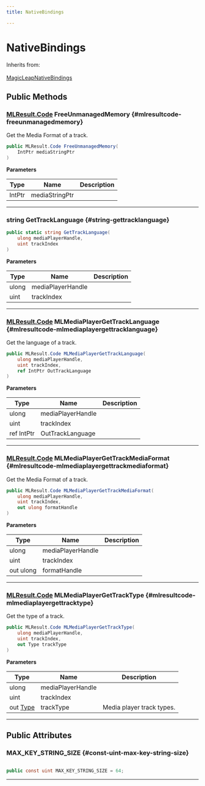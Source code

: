 ```yaml
---
title: NativeBindings

---
```


# NativeBindings







Inherits from: <br></br>[MagicLeapNativeBindings](/versioned_docs/version-31-Aug-2023/unity-api/api/UnityEngine.XR.MagicLeap.Native/MagicLeapNativeBindings/UnityEngine.XR.MagicLeap.Native.MagicLeapNativeBindings.md)




## Public Methods

### [MLResult.Code](/versioned_docs/version-31-Aug-2023/unity-api/api/UnityEngine.XR.MagicLeap/UnityEngine.XR.MagicLeap.MLResult.md#enums-code) FreeUnmanagedMemory {#mlresultcode-freeunmanagedmemory}

Get the Media Format of a track. 

```csharp
public MLResult.Code FreeUnmanagedMemory(
    IntPtr mediaStringPtr
)
```


**Parameters**

| Type | Name  | Description  | 
|--|--|--|
| IntPtr |mediaStringPtr||






-----------

### string GetTrackLanguage {#string-gettracklanguage}

```csharp
public static string GetTrackLanguage(
    ulong mediaPlayerHandle,
    uint trackIndex
)
```


**Parameters**

| Type | Name  | Description  | 
|--|--|--|
| ulong |mediaPlayerHandle||
| uint |trackIndex||






-----------

### [MLResult.Code](/versioned_docs/version-31-Aug-2023/unity-api/api/UnityEngine.XR.MagicLeap/UnityEngine.XR.MagicLeap.MLResult.md#enums-code) MLMediaPlayerGetTrackLanguage {#mlresultcode-mlmediaplayergettracklanguage}

Get the language of a track. 

```csharp
public MLResult.Code MLMediaPlayerGetTrackLanguage(
    ulong mediaPlayerHandle,
    uint trackIndex,
    ref IntPtr OutTrackLanguage
)
```


**Parameters**

| Type | Name  | Description  | 
|--|--|--|
| ulong |mediaPlayerHandle||
| uint |trackIndex||
| ref IntPtr |OutTrackLanguage||






-----------

### [MLResult.Code](/versioned_docs/version-31-Aug-2023/unity-api/api/UnityEngine.XR.MagicLeap/UnityEngine.XR.MagicLeap.MLResult.md#enums-code) MLMediaPlayerGetTrackMediaFormat {#mlresultcode-mlmediaplayergettrackmediaformat}

Get the Media Format of a track. 

```csharp
public MLResult.Code MLMediaPlayerGetTrackMediaFormat(
    ulong mediaPlayerHandle,
    uint trackIndex,
    out ulong formatHandle
)
```


**Parameters**

| Type | Name  | Description  | 
|--|--|--|
| ulong |mediaPlayerHandle||
| uint |trackIndex||
| out ulong |formatHandle||






-----------

### [MLResult.Code](/versioned_docs/version-31-Aug-2023/unity-api/api/UnityEngine.XR.MagicLeap/UnityEngine.XR.MagicLeap.MLResult.md#enums-code) MLMediaPlayerGetTrackType {#mlresultcode-mlmediaplayergettracktype}

Get the type of a track. 

```csharp
public MLResult.Code MLMediaPlayerGetTrackType(
    ulong mediaPlayerHandle,
    uint trackIndex,
    out Type trackType
)
```


**Parameters**

| Type | Name  | Description  | 
|--|--|--|
| ulong |mediaPlayerHandle||
| uint |trackIndex||
| out [Type](/versioned_docs/version-31-Aug-2023/unity-api/api/UnityEngine.XR.MagicLeap/MLMedia/Player/Track/UnityEngine.XR.MagicLeap.MLMedia.Player.Track.md#enums-type) |trackType|Media player track types. |






-----------

## Public Attributes

### MAX_KEY_STRING_SIZE {#const-uint-max-key-string-size}

```csharp

public const uint MAX_KEY_STRING_SIZE = 64;

```






-----------


